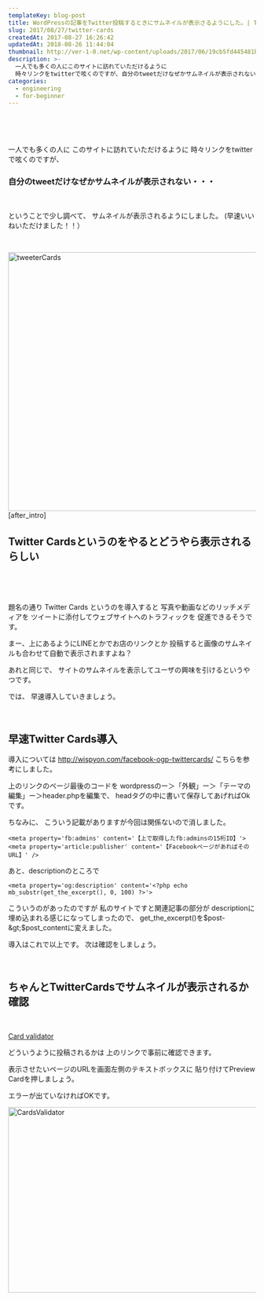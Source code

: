 ```yaml
---
templateKey: blog-post
title: WordPressの記事をTwitter投稿するときにサムネイルが表示さるようにした。| Twitter Cards
slug: 2017/08/27/twitter-cards
createdAt: 2017-08-27 16:26:42
updatedAt: 2018-08-26 11:44:04
thumbnail: http://ver-1-0.net/wp-content/uploads/2017/06/19cb5fd445481b1337387866670d094f_s.jpg
description: >-
  一人でも多くの人にこのサイトに訪れていただけるように
  時々リンクをtwitterで呟くのですが、自分のtweetだけなぜかサムネイルが表示されない・・・
categories:
  - engineering
  - for-beginner
---
```


&nbsp;

&nbsp;

一人でも多くの人に
このサイトに訪れていただけるように
時々リンクをtwitterで呟くのですが、
<h3>自分のtweetだけなぜかサムネイルが表示されない・・・</h3>
&nbsp;

ということで少し調べて、
サムネイルが表示されるようにしました。
(早速いいねいただけました！！）

&nbsp;

<img class="alignnone size-full wp-image-581" src="http://ver-1-0.net/wp-content/uploads/2017/08/スクリーンショット-2017-08-27-15.46.57.png" alt="tweeterCards" width="648" height="527" />
[after_intro]
<h2 class="chapter">Twitter Cardsというのをやるとどうやら表示されるらしい</h2>
&nbsp;

&nbsp;

題名の通り
Twitter Cards
というのを導入すると
写真や動画などのリッチメディアを
ツイートに添付してウェブサイトへのトラフィックを
促進できるそうです。

まー、上にあるようにLINEとかでお店のリンクとか
投稿すると画像のサムネイルも合わせて自動で表示されますよね？

あれと同じで、
サイトのサムネイルを表示してユーザの興味を引けるというやつです。

では、
早速導入していきましょう。

&nbsp;
<h2 class="chapter">早速Twitter Cards導入</h2>
導入については
<a href="http://wispyon.com/facebook-ogp-twittercards/">http://wispyon.com/facebook-ogp-twittercards/</a>
こちらを参考にしました。

上のリンクのページ最後のコードを
wordpressのー＞「外観」ー＞「テーマの編集」ー＞header.phpを編集で、
headタグの中に書いて保存してあげればOkです。

ちなみに、
こういう記載がありますが今回は関係ないので消しました。
<pre><code class="languaga-markup">&lt;meta property='fb:admins' content='【上で取得したfb:adminsの15桁ID】'&gt;
&lt;meta property='article:publisher' content='【FacebookページがあればそのURL】' /&gt;</code></pre>
あと、descriptionのところで
<pre><code class="languaga-markup">&lt;meta property='og:description' content='&lt;?php echo mb_substr(get_the_excerpt(), 0, 100) ?&gt;'&gt;</code></pre>
こういうのがあったのですが
私のサイトですと関連記事の部分が
descriptionに埋め込まれる感じになってしまったので、
get_the_excerpt()を$post-&gt;$post_contentに変えました。

導入はこれで以上です。
次は確認をしましょう。

&nbsp;
<h2 class="chapter">ちゃんとTwitterCardsでサムネイルが表示されるか確認</h2>
&nbsp;

<a href="https://cards-dev.twitter.com/validator">Card validator</a>

どういうように投稿されるかは
上のリンクで事前に確認できます。

表示させたいページのURLを画面左側のテキストボックスに
貼り付けてPreview Cardを押しましょう。

エラーが出ていなければOKです。

<img class="alignnone size-large wp-image-582" src="http://ver-1-0.net/wp-content/uploads/2017/08/スクリーンショット-2017-08-27-16.19.49-1024x553.png" alt="CardsValidator" width="700" height="378" />


